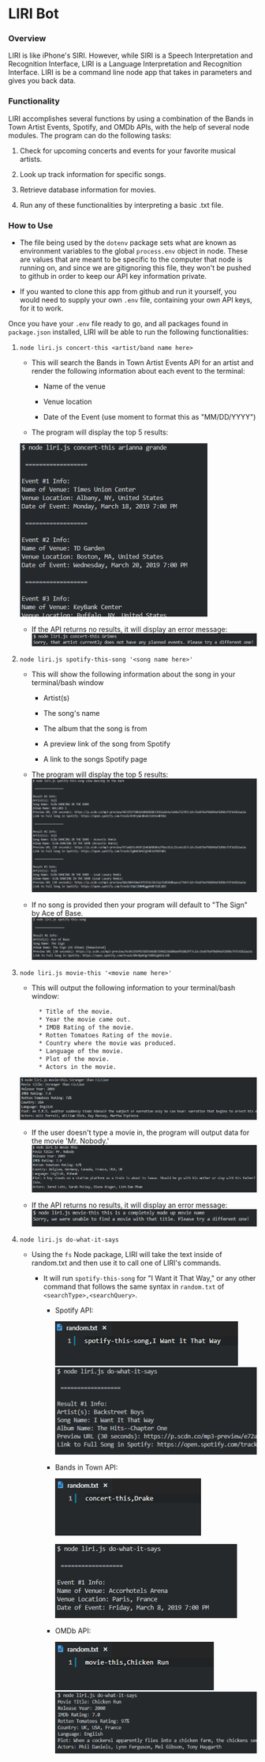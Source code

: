 # LIRI Bot

### Overview
LIRI is like iPhone's SIRI. However, while SIRI is a Speech Interpretation and Recognition Interface, LIRI is a Language Interpretation and Recognition Interface. LIRI is be a command line node app that takes in parameters and gives you back data.

### Functionality
LIRI accomplishes several functions by using a combination of the Bands in Town Artist Events, Spotify, and OMDb APIs, with the help of several node modules. The program can do the following tasks:

1. Check for upcoming concerts and events for your favorite musical artists.

2. Look up track information for specific songs.

3. Retrieve database information for movies.

4. Run any of these functionalities by interpreting a basic .txt file.

### How to Use
* The file being used by the `dotenv` package sets what are known as environment variables to the global `process.env` object in node. These are values that are meant to be specific to the computer that node is running on, and since we are gitignoring this file, they won't be pushed to github in order to keep our API key information private.

* If you wanted to clone this app from github and run it yourself, you would need to supply your own `.env` file, containing your own API keys, for it to work.

Once you have your `.env` file ready to go, and all packages found in `package.json` installed, LIRI will be able to run the following functionalities:

1. `node liri.js concert-this <artist/band name here>`

    * This will search the Bands in Town Artist Events API for an artist and render the following information about each event to the terminal:

        * Name of the venue

        * Venue location

        * Date of the Event (use moment to format this as "MM/DD/YYYY")

    * The program will display the top 5 results:
    
    ![concert-results](./images/concert-results.png)

    * If the API returns no results, it will display an error message:
    ![concert-none](./images/concert-none.png)

2. `node liri.js spotify-this-song '<song name here>'`

    * This will show the following information about the song in your terminal/bash window

        * Artist(s)

        * The song's name

        * The album that the song is from
    
        * A preview link of the song from Spotify

        * A link to the songs Spotify page


    * The program will display the top 5 results:
    ![spotify-results](./images/spotify-results.png)

   * If no song is provided then your program will default to "The Sign" by Ace of Base.
    ![spotify-none](./images/spotify-none.png)

3. `node liri.js movie-this '<movie name here>'`

   * This will output the following information to your terminal/bash window:

     ```
       * Title of the movie.
       * Year the movie came out.
       * IMDB Rating of the movie.
       * Rotten Tomatoes Rating of the movie.
       * Country where the movie was produced.
       * Language of the movie.
       * Plot of the movie.
       * Actors in the movie.
     ```

    ![movie-result](./images/movie-result.png)

   * If the user doesn't type a movie in, the program will output data for the movie 'Mr. Nobody.'
    ![movie-none](./images/movie-none.png)

    * If the API returns no results, it will display an error message:
    ![movie-error](./images/movie-error.png)

4. `node liri.js do-what-it-says`

   * Using the `fs` Node package, LIRI will take the text inside of random.txt and then use it to call one of LIRI's commands.

     * It will run `spotify-this-song` for "I Want it That Way," or any other command that follows the same syntax in `random.txt` of `<searchType>,<searchQuery>`.
        * Spotify API:

            ![random-spotify](./images/random-spotify.png)
            ![do-what-it-says-spotify](./images/do-what-it-says-spotify.png)
        * Bands in Town API:

            ![random-concert](./images/random-concert.png)

            ![do-what-it-says-concert](./images/do-what-it-says-concert.png)
        * OMDb API:

            ![random-movie](./images/random-movie.png)
            ![do-what-it-says-movie](./images/do-what-it-says-movie.png)

